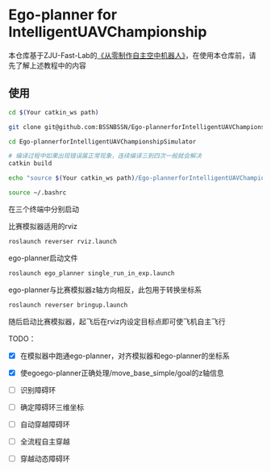 # Ego-planner for IntelligentUAVChampionship

本仓库基于ZJU-Fast-Lab的[《从零制作自主空中机器人》](https://github.com/ZJU-FAST-Lab/Fast-Drone-250)，在使用本仓库前，请先了解上述教程中的内容

## 使用
``` bash
cd $(Your catkin_ws path)

git clone git@github.com:BSSNBSSN/Ego-plannerforIntelligentUAVChampionshipSimulator.git

cd Ego-plannerforIntelligentUAVChampionshipSimulator

# 编译过程中如果出现错误属正常现象，连续编译三到四次一般就会解决
catkin build

echo "source $(Your catkin_ws path)/Ego-plannerforIntelligentUAVChampionshipSimulator/devel/setup.bash" >> ~/.bashrc

source ~/.bashrc
```

在三个终端中分别启动

比赛模拟器适用的rviz
``` bash
roslaunch reverser rviz.launch 
```
ego-planner启动文件
``` bash
roslaunch ego_planner single_run_in_exp.launch
```
ego-planner与比赛模拟器z轴方向相反，此包用于转换坐标系
``` bash
roslaunch reverser bringup.launch 
```
随后启动比赛模拟器，起飞后在rviz内设定目标点即可使飞机自主飞行



TODO：

- [x] 在模拟器中跑通ego-planner，对齐模拟器和ego-planner的坐标系
- [x] 使egoego-planner正确处理/move_base_simple/goal的z轴信息
- [ ] 识别障碍环
- [ ] 确定障碍环三维坐标
- [ ] 自动穿越障碍环
- [ ] 全流程自主穿越
- [ ] 穿越动态障碍环

